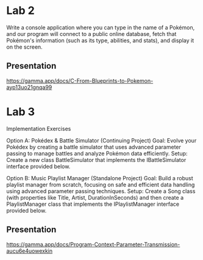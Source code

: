 Lab 2
===
Write a console application where you can type in the name of a Pokémon, and our program will connect to a public online database, fetch that Pokémon's information (such as its type, abilities, and stats), and display it on the screen.

Presentation 
---
https://gamma.app/docs/C-From-Blueprints-to-Pokemon-ayp13uo21gnqa99


Lab 3
===
Implementation Exercises

Option A: Pokédex & Battle Simulator (Continuing Project)
Goal: Evolve your Pokédex by creating a battle simulator that uses advanced parameter passing to manage battles and analyze Pokémon data efficiently.
Setup: Create a new class BattleSimulator that implements the IBattleSimulator interface provided below.

Option B: Music Playlist Manager (Standalone Project)
Goal: Build a robust playlist manager from scratch, focusing on safe and efficient data handling using advanced parameter passing techniques.
Setup: Create a Song class (with properties like Title, Artist, DurationInSeconds) and then create a PlaylistManager class that implements the IPlaylistManager interface provided below.

Presentation
---
https://gamma.app/docs/Program-Context-Parameter-Transmission-aucu6e4uowexkin
